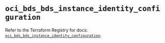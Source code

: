 # `oci_bds_bds_instance_identity_configuration`

Refer to the Terraform Registry for docs: [`oci_bds_bds_instance_identity_configuration`](https://registry.terraform.io/providers/oracle/oci/6.37.0/docs/resources/bds_bds_instance_identity_configuration).
